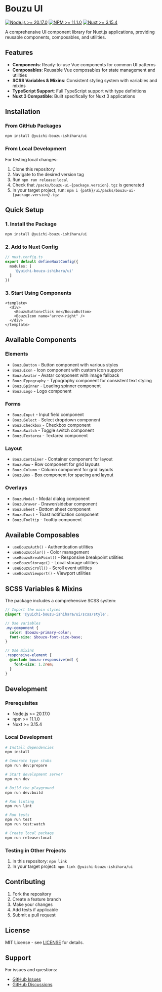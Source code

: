 # Bouzu UI

[![Node.js >= 20.17.0](https://img.shields.io/badge/Node.js-%3E=20.17.0-grey?labelColor=black)](https://nodejs.org) 
[![NPM >= 11.1.0](https://img.shields.io/badge/npm-%3E=11.1.0-grey?labelColor=black)](https://www.npmjs.com/)
[![Nuxt >= 3.15.4](https://img.shields.io/badge/Nuxt.js-%3E=3.15.4-grey?labelColor=black)](https://nuxt.com)

A comprehensive UI component library for Nuxt.js applications, providing reusable components, composables, and utilities.

## Features

- **Components**: Ready-to-use Vue components for common UI patterns
- **Composables**: Reusable Vue composables for state management and utilities
- **SCSS Variables & Mixins**: Consistent styling system with variables and mixins
- **TypeScript Support**: Full TypeScript support with type definitions
- **Nuxt 3 Compatible**: Built specifically for Nuxt 3 applications

## Installation

### From GitHub Packages

```bash
npm install @yuichi-bouzu-ishihara/ui
```

### From Local Development

For testing local changes:

1. Clone this repository
2. Navigate to the desired version tag
3. Run `npm run release:local`
4. Check that `/packs/bouzu-ui-{package.version}.tgz` is generated
5. In your target project, run: `npm i {path}/ui/packs/bouzu-ui-{package.version}.tgz`

## Quick Setup

### 1. Install the Package

```bash
npm install @yuichi-bouzu-ishihara/ui
```

### 2. Add to Nuxt Config

```typescript
// nuxt.config.ts
export default defineNuxtConfig({
  modules: [
    '@yuichi-bouzu-ishihara/ui'
  ]
})
```

### 3. Start Using Components

```vue
<template>
  <div>
    <BouzuButton>Click me</BouzuButton>
    <BouzuIcon name="arrow-right" />
  </div>
</template>
```

## Available Components

### Elements
- `BouzuButton` - Button component with various styles
- `BouzuIcon` - Icon component with custom icon support
- `BouzuAvatar` - Avatar component with image fallback
- `BouzuTypography` - Typography component for consistent text styling
- `BouzuSpinner` - Loading spinner component
- `BouzuLogo` - Logo component

### Forms
- `BouzuInput` - Input field component
- `BouzuSelect` - Select dropdown component
- `BouzuCheckbox` - Checkbox component
- `BouzuSwitch` - Toggle switch component
- `BouzuTextarea` - Textarea component

### Layout
- `BouzuContainer` - Container component for layout
- `BouzuRow` - Row component for grid layouts
- `BouzuColumn` - Column component for grid layouts
- `BouzuBox` - Box component for spacing and layout

### Overlays
- `BouzuModal` - Modal dialog component
- `BouzuDrawer` - Drawer/sidebar component
- `BouzuSheet` - Bottom sheet component
- `BouzuToast` - Toast notification component
- `BouzuTooltip` - Tooltip component

## Available Composables

- `useBouzuAuth()` - Authentication utilities
- `useBouzuColor()` - Color management
- `useBouzuBreakPoint()` - Responsive breakpoint utilities
- `useBouzuStorage()` - Local storage utilities
- `useBouzuScroll()` - Scroll event utilities
- `useBouzuViewport()` - Viewport utilities

## SCSS Variables & Mixins

The package includes a comprehensive SCSS system:

```scss
// Import the main styles
@import '@yuichi-bouzu-ishihara/ui/scss/style';

// Use variables
.my-component {
  color: $bouzu-primary-color;
  font-size: $bouzu-font-size-base;
}

// Use mixins
.responsive-element {
  @include bouzu-responsive(md) {
    font-size: 1.2rem;
  }
}
```

## Development

### Prerequisites

- Node.js >= 20.17.0
- npm >= 11.1.0
- Nuxt >= 3.15.4

### Local Development

```bash
# Install dependencies
npm install

# Generate type stubs
npm run dev:prepare

# Start development server
npm run dev

# Build the playground
npm run dev:build

# Run linting
npm run lint

# Run tests
npm run test
npm run test:watch

# Create local package
npm run release:local
```

### Testing in Other Projects

1. In this repository: `npm link`
2. In your target project: `npm link @yuichi-bouzu-ishihara/ui`

## Contributing

1. Fork the repository
2. Create a feature branch
3. Make your changes
4. Add tests if applicable
5. Submit a pull request

## License

MIT License - see [LICENSE](LICENSE) for details.

## Support

For issues and questions:
- [GitHub Issues](https://github.com/yuichi-bouzu-ishihara/ui/issues)
- [GitHub Discussions](https://github.com/yuichi-bouzu-ishihara/ui/discussions)
